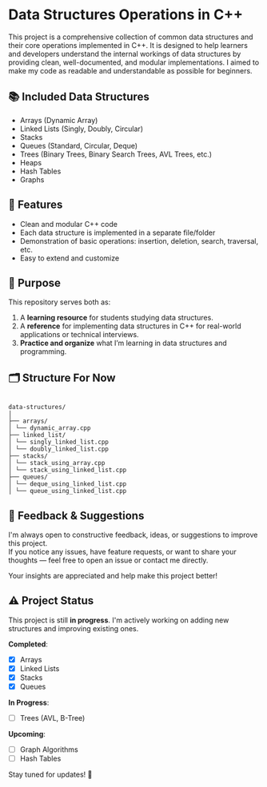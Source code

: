 # Data Structures Operations in C++

This project is a comprehensive collection of common data structures and their core operations implemented in C++. It is designed to help learners and developers understand the internal workings of data structures by providing clean, well-documented, and modular implementations.
I aimed to make my code as readable and understandable as possible for beginners.

## 📚 Included Data Structures

- Arrays (Dynamic Array)
- Linked Lists (Singly, Doubly, Circular)
- Stacks
- Queues (Standard, Circular, Deque)
- Trees (Binary Trees, Binary Search Trees, AVL Trees, etc.)
- Heaps
- Hash Tables
- Graphs

## 🔧 Features

- Clean and modular C++ code
- Each data structure is implemented in a separate file/folder
- Demonstration of basic operations: insertion, deletion, search, traversal, etc.
- Easy to extend and customize

## 🧠 Purpose

This repository serves both as:
1. A **learning resource** for students studying data structures.
2. A **reference** for implementing data structures in C++ for real-world applications or technical interviews.
3. **Practice and organize** what I’m learning in data structures and programming.

## 🗂️ Structure For Now

```

data-structures/
│
├── arrays/
│ └── dynamic_array.cpp
├── linked_list/
│ └── singly_linked_list.cpp
│ └── doubly_linked_list.cpp
├── stacks/
│ └── stack_using_array.cpp
│ └── stack_using_linked_list.cpp
├── queues/
│ └── deque_using_linked_list.cpp
│ └── queue_using_linked_list.cpp

```

## 🤔 Feedback & Suggestions

I'm always open to constructive feedback, ideas, or suggestions to improve this project.  
If you notice any issues, have feature requests, or want to share your thoughts — feel free to open an issue or contact me directly.

Your insights are appreciated and help make this project better!

## ⚠️ Project Status  

This project is still **in progress**. I'm actively working on adding new structures and improving existing ones.  

**Completed**:  
- [x] Arrays
- [x] Linked Lists
- [x] Stacks
- [x] Queues

**In Progress**:  
- [ ] Trees (AVL, B-Tree)

**Upcoming**:  
- [ ] Graph Algorithms  
- [ ] Hash Tables  

Stay tuned for updates! 🌟

